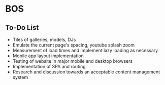 # BOS

## To-Do List

+ Tiles of galleries, models, DJs
+ Emulate the current page's spacing, youtube splash zoom
+ Measurement of load times and implement lazy loading as necessary
+ Mobile app layout implementation
+ Testing of website in major mobile and desktop browsers
+ Implementation of SPA and routing
+ Research and discussion towards an acceptable content management system